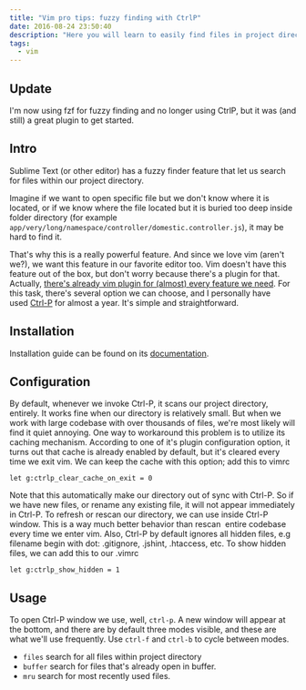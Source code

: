 ```yaml
---
title: "Vim pro tips: fuzzy finding with CtrlP"
date: 2016-08-24 23:50:40
description: "Here you will learn to easily find files in project directory using vim using CtrlP."
tags:
  - vim
---
```


## Update

I'm now using fzf for fuzzy finding and no longer using CtrlP, but it was (and still) a great plugin to get started.

## Intro

Sublime Text (or other editor) has a fuzzy finder feature that let us search for files within our project directory.

Imagine if we want to open specific file but we don't know where it is located, or if we know where the file located but it is buried too deep inside folder directory (for example `app/very/long/namespace/controller/domestic.controller.js`), it may be hard to find it.

That's why this is a really powerful feature. And since we love vim (aren't we?), we want this feature in our favorite editor too. Vim doesn't have this feature out of the box, but don't worry because there's a plugin for that. Actually, [there's already vim plugin for (almost) every feature we need](http://vimawesome.com). For this task, there's several option we can choose, and I personally have used [Ctrl-P](https://github.com/ctrlpvim/ctrlp.vim) for almost a year. It's simple and straightforward.

## Installation

Installation guide can be found on its [documentation](https://github.com/ctrlpvim/ctrlp.vim).

## Configuration

By default, whenever we invoke Ctrl-P, it scans our project directory, entirely. It works fine when our directory is relatively small. But when we work with large codebase with over thousands of files, we're most likely will find it quiet annoying. One way to workaround this problem is to utilize its caching mechanism. According to one of it's plugin configuration option, it turns out that cache is already enabled by default, but it's cleared every time we exit vim. We can keep the cache with this option; add this to vimrc

```vim
let g:ctrlp_clear_cache_on_exit = 0
```

Note that this automatically make our directory out of sync with Ctrl-P. So if we have new files, or rename any existing file, it will not appear immediately in Ctrl-P. To refresh or rescan our directory, we can use <F5> inside Ctrl-P window. This is a way much better behavior than rescan  entire codebase every time we enter vim. Also, Ctrl-P by default ignores all hidden files, e.g filename begin with dot: .gitignore, .jshint, .htaccess, etc. To show hidden files, we can add this to our .vimrc

```vim
let g:ctrlp_show_hidden = 1
```

## Usage

To open Ctrl-P window we use, well, `ctrl-p`. A new window will appear at the bottom, and there are by default three modes visible, and these are what we'll use frequently. Use `ctrl-f` and `ctrl-b` to cycle between modes.

- `files` search for all files within project directory
- `buffer` search for files that's already open in buffer.
- `mru` search for most recently used files.
